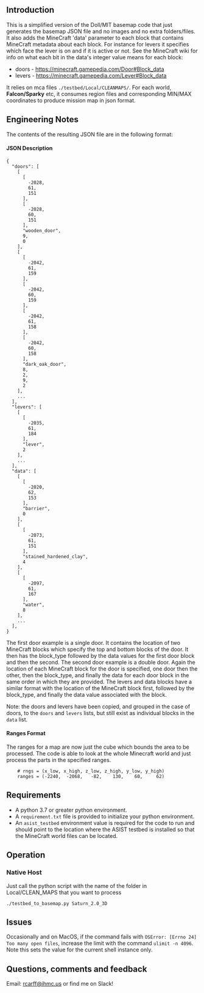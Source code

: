 ## Introduction
This is a simplified version of the Doll/MIT basemap code that just generates the basemap JSON file and no images and no extra folders/files.  It also adds the MineCraft 'data' parameter to each block that contains MineCraft metadata about each block.  For instance for levers it specifies which face the lever is on and if it is active or not. See the MineCraft wiki for info on what each bit in the data's integer value means for each block: 

* doors - https://minecraft.gamepedia.com/Door#Block_data 
* levers - https://minecraft.gamepedia.com/Lever#Block_data

It relies on mca files `./testbed/Local/CLEANMAPS/`. For each world, __Falcon/Sparky__ etc, it consumes region files and corresponding MIN/MAX coordinates to produce mission map in json format.

## Engineering Notes
The contents of the resulting JSON file are in the following format: 
#### JSON Description
```
{
  "doors": [
    [
      [
        -2028,
        61,
        151
      ],
      [
        -2028,
        60,
        151
      ],
      "wooden_door",
      9,
      0
    ],
    [
      [
        -2042,
        61,
        159
      ],
      [
        -2042,
        60,
        159
      ],
      [
        -2042,
        61,
        158
      ],
      [
        -2042,
        60,
        158
      ],
      "dark_oak_door",
      8,
      2,
      9,
      2
    ],
    ...
  ],
  "levers": [
    [
      [
        -2035,
        61,
        184
      ],
      "lever",
      2
    ],
    ...
  ],
  "data": [
    [
      [
        -2020,
        62,
        153
      ],
      "barrier",
      0
    ],
    [
      [
        -2073,
        61,
        151
      ],
      "stained_hardened_clay",
      4
    ],
    [
      [
        -2097,
        61,
        167
      ],
      "water",
      8
    ],
    ...
  ],
}
```
The first door example is a single door.  It contains the location of two MineCraft blocks which specify the top and bottom blocks of the door.  It then has the block_type followed by the data values for the first door block and then the second.  The second door example is a double door.  Again the location of each MineCraft block for the door is specified, one door then the other, then the block_type, and finally the data for each door block in the same order in which they are provided.  The levers and data blocks have a similar format with the location of the MineCraft block first, followed by the block_type, and finally the data value associated with the block.

Note: the doors and levers have been copied, and grouped in the case of doors, to the `doors` and `levers` lists, but still exist as individual blocks in the `data` list.

#### Ranges Format
The ranges for a map are now just the cube which bounds the area to be processed.  The code is able to look at the whole Minecraft world and just process the parts in the specified ranges.
```
    # rngs = (x_low, x_high, z_low, z_high, y_low, y_high)
    ranges = (-2240,  -2068,   -82,    130,    60,     62)
```

## Requirements
 * A python 3.7 or greater python environment.
 * A `requirement.txt` file is provided to initialize your python environment. 
 * An `asist_testbed` environment value is required for the code to run and should point to the location where the ASIST testbed is installed so that the MineCraft world files can be located. 

## Operation

### Native Host
Just call the python script with the name of the folder in Local/CLEAN_MAPS that you want to process

`./testbed_to_basemap.py Saturn_2.0_3D`

## Issues

Occasionally and on MacOS, if the command fails with `OSError: [Errno 24] Too many open files`, increase 
the limit with the command `ulimit -n 4096`. Note this sets the value for the current shell instance only.

## Questions, comments and feedback
Email: rcarff@ihmc.us or find me on Slack!

